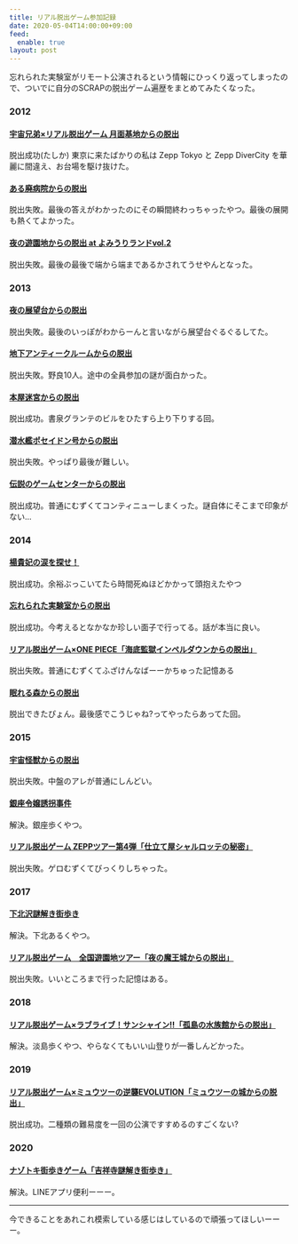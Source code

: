 ```yaml
---
title: リアル脱出ゲーム参加記録
date: 2020-05-04T14:00:00+09:00
feed:
  enable: true
layout: post
---
```


忘れられた実験室がリモート公演されるという情報にひっくり返ってしまったので、ついでに自分のSCRAPの脱出ゲーム遍歴をまとめてみたくなった。

### 2012
#### [宇宙兄弟×リアル脱出ゲーム 月面基地からの脱出](https://realdgame.jp/event/post_3.html)
脱出成功(たしか) 東京に来たばかりの私は Zepp Tokyo と Zepp DiverCity を華麗に間違え、お台場を駆け抜けた。

#### [ある廃病院からの脱出](https://realdgame.jp/event/post_4.html)
脱出失敗。最後の答えがわかったのにその瞬間終わっちゃったやつ。最後の展開も熱くてよかった。

#### [夜の遊園地からの脱出 at よみうりランドvol.2](https://realdgame.jp/event/_at_vol2.html)
脱出失敗。最後の最後で端から端まであるかされてうせやんとなった。

### 2013

#### [夜の展望台からの脱出](https://realdgame.jp/tenboudai/)
脱出失敗。最後のいっぽがわからーんと言いながら展望台ぐるぐるしてた。

#### [地下アンティークルームからの脱出](https://realdgame.jp/event/antique.html)
脱出失敗。野良10人。途中の全員参加の謎が面白かった。

#### [本屋迷宮からの脱出](https://realdgame.jp/event/book_vol1.html)
脱出成功。書泉グランテのビルをひたすら上り下りする回。

#### [潜水艦ポセイドン号からの脱出](https://realdgame.jp/zepptour2/)
脱出失敗。やっぱり最後が難しい。

#### [伝説のゲームセンターからの脱出](https://www.taito.co.jp/gc/realdgc/legend)
脱出成功。普通にむずくてコンティニューしまくった。謎自体にそこまで印象がない…

### 2014
#### [楊貴妃の涙を探せ！](https://realdgame.jp/event/youkihi.html)
脱出成功。余裕ぶっこいてたら時間死ぬほどかかって頭抱えたやつ

#### [忘れられた実験室からの脱出](https://realdgame.jp/event/jikkenshitsu.html)
脱出成功。今考えるとなかなか珍しい面子で行ってる。話が本当に良い。

#### [リアル脱出ゲーム×ONE PIECE「海底監獄インペルダウンからの脱出」](https://realdgame.jp/zepptour3/main.html)
脱出失敗。普通にむずくてふざけんなばーーかちゅった記憶ある

#### [眠れる森からの脱出](https://realdgame.jp/nemureru/index.html)
脱出できたぴょん。最後感でこうじゃね?ってやったらあってた回。

### 2015
#### [宇宙怪獣からの脱出](https://realdgame.jp/uchukaijyu/)
脱出失敗。中盤のアレが普通にしんどい。
#### [銀座令嬢誘拐事件](https://realdgame.jp/event/ginza_reijyo.html)
解決。銀座歩くやつ。

#### [リアル脱出ゲーム ZEPPツアー第4弾「仕立て屋シャルロッテの秘密」](https://realdgame.jp/zepptour4/)
脱出失敗。ゲロむずくてびっくりしちゃった。

### 2017
#### [下北沢謎解き街歩き](https://realdgame.jp/shimokitanazo/)
解決。下北あるくやつ。

#### [リアル脱出ゲーム　全国遊園地ツアー「夜の魔王城からの脱出」](https://realdgame.jp/maoujo/)
脱出失敗。いいところまで行った記憶はある。

### 2018
#### [リアル脱出ゲーム×ラブライブ！サンシャイン!!「孤島の水族館からの脱出」](https://realdgame.jp/lovelive_sunshine/)

解決。淡島歩くやつ、やらなくてもいい山登りが一番しんどかった。

### 2019
#### [リアル脱出ゲーム×ミュウツーの逆襲EVOLUTION「ミュウツーの城からの脱出」](https://realdgame.jp/pokemon2019/)

脱出成功。二種類の難易度を一回の公演ですすめるのすごくない?

### 2020
#### [ナゾトキ街歩きゲーム「吉祥寺謎解き街歩き」](https://realdgame.jp/kichijojinazo/)

解決。LINEアプリ便利ーーー。

-------------------

今できることをあれこれ模索している感じはしているので頑張ってほしいーーー。
